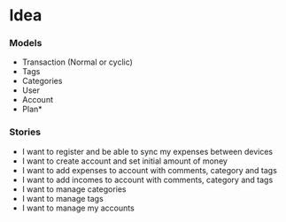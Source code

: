 # Idea

### Models
- Transaction (Normal or cyclic)
- Tags
- Categories
- User
- Account
- Plan*

### Stories
- I want to register and be able to sync my expenses between devices
- I want to create account and set initial amount of money
- I want to add expenses to account with comments, category and tags
- I want to add incomes to account with comments, category and tags
- I want to manage categories
- I want to manage tags
- I want to manage my accounts